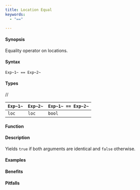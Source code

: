 ```yaml
---
title: Location Equal
keywords:
  - "=="

---
```


#### Synopsis

Equality operator on locations.

#### Syntax

`Exp~1~ == Exp~2~`

#### Types

//

| `Exp~1~` | `Exp~2~` | `Exp~1~ == Exp~2~`  |
| --- | --- | --- |
| `loc`     |  `loc`    | `bool`                |


#### Function

#### Description

Yields `true` if both arguments are identical and `false` otherwise.

#### Examples

#### Benefits

#### Pitfalls

